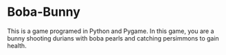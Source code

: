 # Boba-Bunny
This is a game programed in Python and Pygame. In this game, you are a bunny shooting durians with boba pearls and catching persimmons to gain health.
